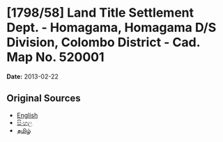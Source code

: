 # [1798/58] Land Title Settlement Dept. - Homagama, Homagama D/S Division, Colombo District - Cad. Map No. 520001

**Date:** 2013-02-22

## Original Sources

- [English](https://documents.gov.lk/view/extra-gazettes/2013/2/1798-58_E.pdf)
- [සිංහල](https://documents.gov.lk/view/extra-gazettes/2013/2/1798-58_S.pdf)
- [தமிழ்](https://documents.gov.lk/view/extra-gazettes/2013/2/1798-58_T.pdf)
